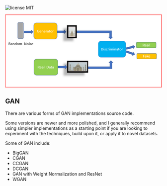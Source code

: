 ![license MIT](https://img.shields.io/badge/licence-MIT-green)

![main](img.png)
## GAN
There are various forms of GAN implementations source code.

Some versions are newer and more polished, and I generally recommend using simpler implementations as a starting point if you are looking to experiment with the techniques, build upon it, or apply it to novel datasets.

Some of GAN include:
- BigGAN
- CGAN
- CCGAN
- DCGAN
- GAN with Weight Normalization and ResNet
- WGAN
